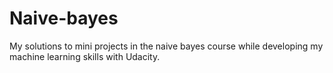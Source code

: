 # Naive-bayes
My solutions to mini projects in the naive bayes course while developing my machine learning skills with Udacity.

